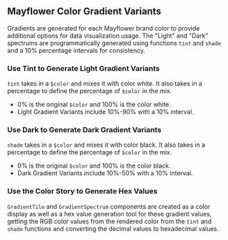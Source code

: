 ## Mayflower Color Gradient Variants

Gradients are generated for each Mayflower brand color to provide additional options for data visualization usage. The "Light" and "Dark" spectrums are programmatically generated using functions `tint` and `shade` and a 10% percentage intervals for consistency.

### Use Tint to Generate Light Gradient Variants
`tint` takes in a `$color` and mixes it with color white. It also takes in a percentage to define the percentage of `$color` in the mix.
- 0% is the original `$color` and 100% is the color white.
- Light Gradient Variants include 10%-90% with a 10% interval.

### Use Dark to Generate Dark Gradient Variants
`shade` takes in a `$color` and mixes it with color black. It also takes in a percentage to define the percentage of `$color` in the mix.
- 0% is the original `$color` and 100% is the color black.
- Dark Gradient Variants include 10%-50% with a 10% interval.

### Use the Color Story to Generate Hex Values
`GradientTile` and `GradientSpectrum` components are created as a color display as well as a hex value generation tool for these gradient values, getting the RGB color values from the rendered color from the `tint` and `shade` functions and converting the decimal values to hexadecimal values.
